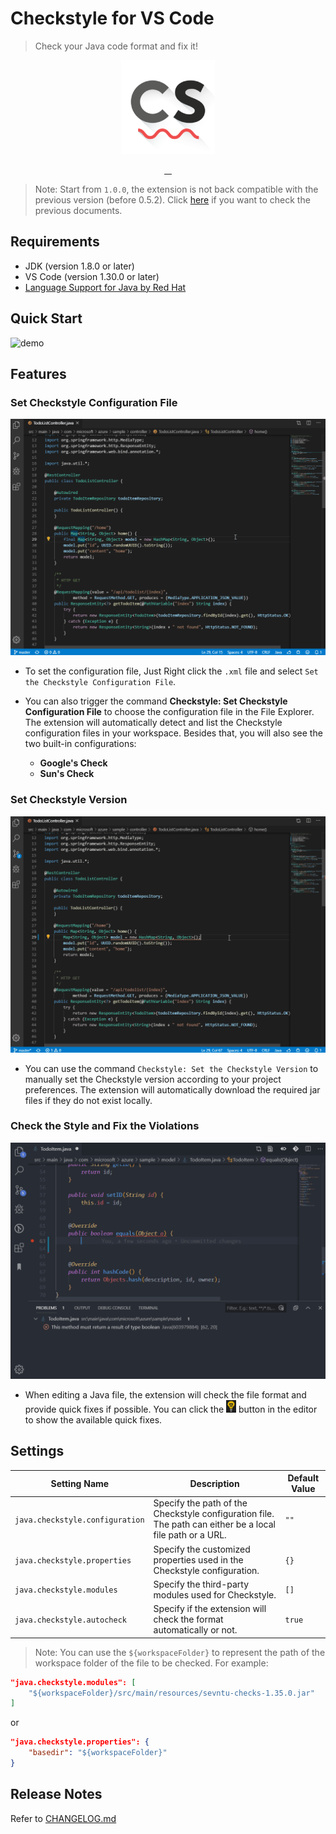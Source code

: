 # Checkstyle for VS Code

> Check your Java code format and fix it!

<p align="center">
  <img src="https://raw.githubusercontent.com/jdneo/vscode-checkstyle/master/resources/icon_checkstyle.png" alt="">
</p>
<p align="center">
  <a href="https://travis-ci.org/jdneo/vscode-checkstyle">
    <img src="https://img.shields.io/travis/jdneo/vscode-checkstyle.svg?style=flat-square" alt="">
  </a>
  <a href="https://lgtm.com/projects/g/jdneo/vscode-checkstyle/alerts">
    <img src="https://img.shields.io/lgtm/alerts/g/jdneo/vscode-checkstyle.svg?style=flat-square" alt="">
  </a>
  <a href="https://marketplace.visualstudio.com/items?itemName=shengchen.vscode-checkstyle">
    <img src="https://img.shields.io/visual-studio-marketplace/d/shengchen.vscode-checkstyle.svg?style=flat-square" alt="">
  </a>
  <a href="https://gitter.im/vscode-checkstyle/Lobby">
    <img src="https://img.shields.io/gitter/room/jdneo/vscode-checkstyle.svg?style=flat-square" alt="">
  </a>
</p>

> Note: Start from `1.0.0`, the extension is not back compatible with the previous version (before 0.5.2). Click [here](https://github.com/jdneo/vscode-checkstyle/tree/v0.5.2) if you want to check the previous documents.

## Requirements
- JDK (version 1.8.0 or later)
- VS Code (version 1.30.0 or later)
- [Language Support for Java by Red Hat](https://marketplace.visualstudio.com/items?itemName=redhat.java)

## Quick Start
![demo](https://raw.githubusercontent.com/jdneo/vscode-checkstyle/master/docs/gifs/demo.gif)

## Features

### Set Checkstyle Configuration File

![demo](https://raw.githubusercontent.com/jdneo/vscode-checkstyle/master/docs/gifs/setConfiguration.gif)

- To set the configuration file, Just Right click the `.xml` file and select `Set the Checkstyle Configuration File`.

- You can also trigger the command **Checkstyle: Set Checkstyle Configuration File** to choose the configuration file in the File Explorer. The extension will automatically detect and list the Checkstyle configuration files in your workspace. Besides that, you will also see the two built-in configurations:
  - **Google's Check**
  - **Sun's Check**

### Set Checkstyle Version

![demo](https://raw.githubusercontent.com/jdneo/vscode-checkstyle/master/docs/gifs/setVersion(lower).gif)

- You can use the command `Checkstyle: Set the Checkstyle Version` to manually set the Checkstyle version according to your project preferences. The extension will automatically download the required jar files if they do not exist locally.

### Check the Style and Fix the Violations

![demo](https://raw.githubusercontent.com/jdneo/vscode-checkstyle/master/docs/gifs/liveLinting.gif)

- When editing a Java file, the extension will check the file format and provide quick fixes if possible. You can click the ![bulb](https://raw.githubusercontent.com/jdneo/vscode-checkstyle/master/docs/imgs/btn_bulb.png) button in the editor to show the available quick fixes.



## Settings
| Setting Name | Description | Default Value |
|---|---|---|
| `java.checkstyle.configuration` | Specify the path of the Checkstyle configuration file. The path can either be a local file path or a URL. | `""` |
| `java.checkstyle.properties` | Specify the customized properties used in the Checkstyle configuration. | `{}` |
| `java.checkstyle.modules` | Specify the third-party modules used for Checkstyle. | `[]` |
| `java.checkstyle.autocheck` | Specify if the extension will check the format automatically or not. | `true` |

> Note: You can use the `${workspaceFolder}` to represent the path of the workspace folder of the file to be checked. For example:

```json
"java.checkstyle.modules": [
    "${workspaceFolder}/src/main/resources/sevntu-checks-1.35.0.jar"
]
```
or
```json
"java.checkstyle.properties": {
    "basedir": "${workspaceFolder}"
}
```

## Release Notes

Refer to [CHANGELOG.md](https://github.com/jdneo/vscode-checkstyle/blob/master/CHANGELOG.md)
